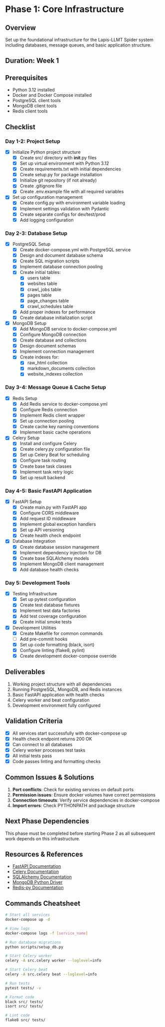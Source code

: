 # Phase 1: Core Infrastructure

## Overview
Set up the foundational infrastructure for the Lapis-LLMT Spider system including databases, message queues, and basic application structure.

## Duration: Week 1

## Prerequisites
- Python 3.12 installed
- Docker and Docker Compose installed
- PostgreSQL client tools
- MongoDB client tools
- Redis client tools

## Checklist

### Day 1-2: Project Setup
- [x] Initialize Python project structure
  - [x] Create src/ directory with __init__.py files
  - [x] Set up virtual environment with Python 3.12
  - [x] Create requirements.txt with initial dependencies
  - [x] Create setup.py for package installation
  - [x] Initialize git repository (if not already)
  - [x] Create .gitignore file
  - [x] Create .env.example file with all required variables

- [x] Set up configuration management
  - [x] Create config.py with environment variable loading
  - [x] Implement settings validation with Pydantic
  - [x] Create separate configs for dev/test/prod
  - [x] Add logging configuration

### Day 2-3: Database Setup
- [x] PostgreSQL Setup
  - [x] Create docker-compose.yml with PostgreSQL service
  - [x] Design and document database schema
  - [x] Create SQL migration scripts
  - [x] Implement database connection pooling
  - [x] Create initial tables:
    - [x] users table
    - [x] websites table
    - [x] crawl_jobs table
    - [x] pages table
    - [x] page_changes table
    - [x] crawl_schedules table
  - [x] Add proper indexes for performance
  - [x] Create database initialization script

- [x] MongoDB Setup
  - [x] Add MongoDB service to docker-compose.yml
  - [x] Configure MongoDB connection
  - [x] Create database and collections
  - [x] Design document schemas
  - [x] Implement connection management
  - [x] Create indexes for:
    - [x] raw_html collection
    - [x] markdown_documents collection
    - [x] website_indexes collection

### Day 3-4: Message Queue & Cache Setup
- [x] Redis Setup
  - [x] Add Redis service to docker-compose.yml
  - [x] Configure Redis connection
  - [x] Implement Redis client wrapper
  - [x] Set up connection pooling
  - [x] Create cache key naming conventions
  - [x] Implement basic cache operations

- [x] Celery Setup
  - [x] Install and configure Celery
  - [x] Create celery.py configuration file
  - [x] Set up Celery Beat for scheduling
  - [x] Configure task routing
  - [x] Create base task classes
  - [x] Implement task retry logic
  - [x] Set up result backend

### Day 4-5: Basic FastAPI Application
- [x] FastAPI Setup
  - [x] Create main.py with FastAPI app
  - [x] Configure CORS middleware
  - [x] Add request ID middleware
  - [x] Implement global exception handlers
  - [x] Set up API versioning
  - [x] Create health check endpoint

- [x] Database Integration
  - [x] Create database session management
  - [x] Implement dependency injection for DB
  - [x] Create base SQLAlchemy models
  - [x] Implement MongoDB client management
  - [x] Add database health checks

### Day 5: Development Tools
- [x] Testing Infrastructure
  - [x] Set up pytest configuration
  - [x] Create test database fixtures
  - [x] Implement test data factories
  - [x] Add test coverage configuration
  - [x] Create initial smoke tests

- [x] Development Utilities
  - [x] Create Makefile for common commands
  - [ ] Add pre-commit hooks
  - [x] Set up code formatting (black, isort)
  - [x] Configure linting (flake8, pylint)
  - [x] Create development docker-compose override

## Deliverables
1. Working project structure with all dependencies
2. Running PostgreSQL, MongoDB, and Redis instances
3. Basic FastAPI application with health checks
4. Celery worker and beat configuration
5. Development environment fully configured

## Validation Criteria
- [x] All services start successfully with docker-compose up
- [x] Health check endpoint returns 200 OK
- [x] Can connect to all databases
- [x] Celery worker processes test tasks
- [x] All initial tests pass
- [x] Code passes linting and formatting checks

## Common Issues & Solutions
1. **Port conflicts**: Check for existing services on default ports
2. **Permission issues**: Ensure docker volumes have correct permissions
3. **Connection timeouts**: Verify service dependencies in docker-compose
4. **Import errors**: Check PYTHONPATH and package structure

## Next Phase Dependencies
This phase must be completed before starting Phase 2 as all subsequent work depends on this infrastructure.

## Resources & References
- [FastAPI Documentation](https://fastapi.tiangolo.com/)
- [Celery Documentation](https://docs.celeryproject.org/)
- [SQLAlchemy Documentation](https://docs.sqlalchemy.org/)
- [MongoDB Python Driver](https://pymongo.readthedocs.io/)
- [Redis-py Documentation](https://redis-py.readthedocs.io/)

## Commands Cheatsheet
```bash
# Start all services
docker-compose up -d

# View logs
docker-compose logs -f [service_name]

# Run database migrations
python scripts/setup_db.py

# Start Celery worker
celery -A src.celery worker --loglevel=info

# Start Celery beat
celery -A src.celery beat --loglevel=info

# Run tests
pytest tests/ -v

# Format code
black src/ tests/
isort src/ tests/

# Lint code
flake8 src/ tests/
```